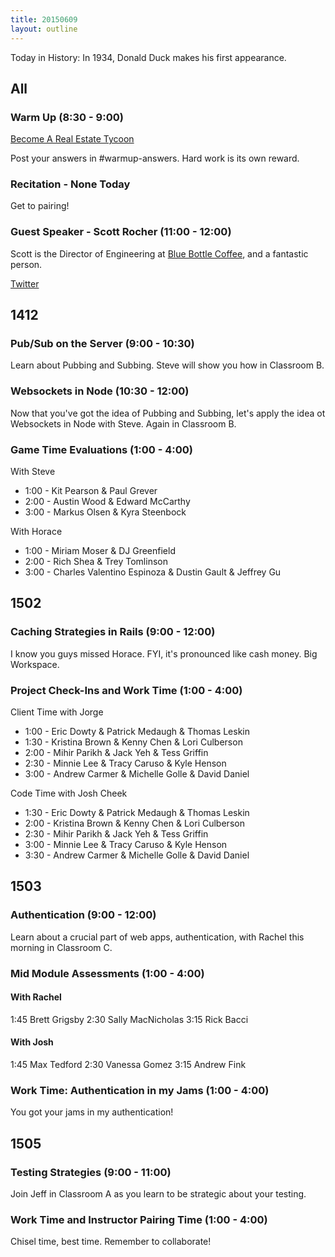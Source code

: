 ```yaml
---
title: 20150609
layout: outline
---
```


Today in History: In 1934, Donald Duck makes his first appearance.

## All

### Warm Up (8:30 - 9:00)

[Become A Real Estate Tycoon](http://cl.ly/2K1Y082i350U)

Post your answers in #warmup-answers. Hard work is its own reward.

### Recitation - None Today

Get to pairing!

### Guest Speaker - Scott Rocher (11:00 - 12:00)

Scott is the Director of Engineering at [Blue Bottle Coffee](https://bluebottlecoffee.com/), and a fantastic person.

[Twitter](https://twitter.com/rochers)

## 1412

### Pub/Sub on the Server (9:00 - 10:30)

Learn about Pubbing and Subbing. Steve will show you how in Classroom B.

### Websockets in Node (10:30 - 12:00)

Now that you've got the idea of Pubbing and Subbing, let's apply the idea ot Websockets
in Node with Steve. Again in Classroom B.

### Game Time Evaluations (1:00 - 4:00)

With Steve
* 1:00 - Kit Pearson & Paul Grever
* 2:00 - Austin Wood & Edward McCarthy
* 3:00 - Markus Olsen & Kyra Steenbock

With Horace
* 1:00 - Miriam Moser & DJ Greenfield
* 2:00 - Rich Shea & Trey Tomlinson
* 3:00 - Charles Valentino Espinoza & Dustin Gault & Jeffrey Gu


## 1502

### Caching Strategies in Rails (9:00 - 12:00)

I know you guys missed Horace. FYI, it's pronounced like cash money. Big Workspace.

### Project Check-Ins and Work Time (1:00 - 4:00)

Client Time with Jorge
* 1:00 - Eric Dowty & Patrick Medaugh & Thomas Leskin
* 1:30 - Kristina Brown & Kenny Chen & Lori Culberson
* 2:00 - Mihir Parikh & Jack Yeh & Tess Griffin
* 2:30 - Minnie Lee & Tracy Caruso & Kyle Henson
* 3:00 - Andrew Carmer & Michelle Golle & David Daniel

Code Time with Josh Cheek
* 1:30 - Eric Dowty & Patrick Medaugh & Thomas Leskin
* 2:00 - Kristina Brown & Kenny Chen & Lori Culberson
* 2:30 - Mihir Parikh & Jack Yeh & Tess Griffin
* 3:00 - Minnie Lee & Tracy Caruso & Kyle Henson
* 3:30 - Andrew Carmer & Michelle Golle & David Daniel


## 1503

### Authentication (9:00 - 12:00)

Learn about a crucial part of web apps, authentication, with Rachel this morning in Classroom C.

### Mid Module Assessments (1:00 - 4:00)

#### With Rachel

1:45 Brett Grigsby
2:30 Sally MacNicholas
3:15 Rick Bacci

#### With Josh 

1:45 Max Tedford
2:30 Vanessa Gomez
3:15 Andrew Fink

### Work Time: Authentication in my Jams (1:00 - 4:00) 

You got your jams in my authentication!


## 1505

### Testing Strategies (9:00 - 11:00)

Join Jeff in Classroom A as you learn to be strategic about your testing.

### Work Time and Instructor Pairing Time (1:00 - 4:00)

Chisel time, best time. Remember to collaborate!




